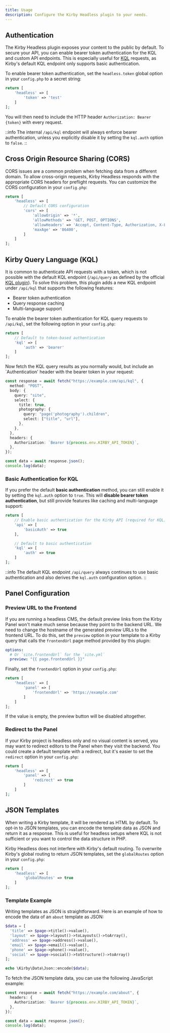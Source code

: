 ```yaml
---
title: Usage
description: Configure the Kirby Headless plugin to your needs.
---
```


## Authentication

The Kirby Headless plugin exposes your content to the public by default. To secure your API, you can enable bearer token authentication for the KQL and custom API endpoints. This is especially useful for [KQL](https://github.com/getkirby/kql) requests, as Kirby's default KQL endpoint only supports basic authentication.

To enable bearer token authentication, set the `headless.token` global option in your `config.php` to a secret string:

```php [config.php]
return [
    'headless' => [
        'token' => 'test'
    ]
];
```

You will then need to include the HTTP header `Authorization: Bearer {token}` with every request.

::info
The internal `/api/kql` endpoint will always enforce bearer authentication, unless you explicitly disable it by setting the `kql.auth` option to `false`.
::

## Cross Origin Resource Sharing (CORS)

CORS issues are a common problem when fetching data from a different domain. To allow cross-origin requests, Kirby Headless responds with the appropriate CORS headers for preflight requests. You can customize the CORS configuration in your `config.php`:

```php [config.php]
return [
    'headless' => [
        // Default CORS configuration
        'cors' => [
            'allowOrigin' => '*',
            'allowMethods' => 'GET, POST, OPTIONS',
            'allowHeaders' => 'Accept, Content-Type, Authorization, X-Language',
            'maxAge' => '86400',
        ]
    ]
];
```

## Kirby Query Language (KQL)

It is common to authenticate API requests with a token, which is not possible with the default KQL endpoint (`/api/query` as defined by the official [KQL plugin](https://github.com/getkirby/kql)). To solve this problem, this plugin adds a new KQL endpoint under `/api/kql` that supports the following features:

- Bearer token authentication
- Query response caching
- Multi-language support

To enable the bearer token authentication for KQL query requests to `/api/kql`, set the following option in your `config.php`:

```php [config.php]
return [
    // Default to token-based authentication
    'kql' => [
        'auth' => 'bearer'
    ]
];
```

Now fetch the KQL query results as you normally would, but include an `Authentication' header with the bearer token in your request:

```ts
const response = await fetch("https://example.com/api/kql", {
  method: "POST",
  body: {
    query: "site",
    select: {
      title: true,
      photography: {
        query: "page('photography').children",
        select: ["title", "url"],
      },
    },
  },
  headers: {
    Authorization: `Bearer ${process.env.KIRBY_API_TOKEN}`,
  },
});

const data = await response.json();
console.log(data);
```

### Basic Authentication for KQL

If you prefer the default **basic authentication** method, you can still enable it by setting the `kql.auth` option to `true`. This will **disable bearer token authentication**, but still provide features like caching and multi-language support:

```php [config.php]
return [
    // Enable basic authentication for the Kirby API (required for KQL)
    'api' => [
        'basicAuth' => true
    ],

    // Default to basic authentication
    'kql' => [
        'auth' => true
    ]
];
```

::info
The default KQL endpoint `/api/query` always continues to use basic authentication and also derives the `kql.auth` configuration option.
::

## Panel Configuration

### Preview URL to the Frontend

If you are running a headless CMS, the default preview links from the Kirby Panel won't make much sense because they point to the backend URL. We need to change the hostname of the generated preview URLs to the frontend URL. To do this, set the `preview` option in your template to a Kirby query that calls the `frontendUrl` page method provided by this plugin:

```yaml [site/blueprints/pages/default.yml]
options:
  # Or `site.frontendUrl` for the `site.yml`
  preview: "{{ page.frontendUrl }}"
```

Finally, set the `frontendUrl` option in your `config.php`:

```php [config.php]
return [
    'headless' => [
        'panel' => [
            'frontendUrl' => 'https://example.com'
        ]
    ]
];
```

If the value is empty, the preview button will be disabled altogether.

### Redirect to the Panel

If your Kirby project is headless only and no visual content is served, you may want to redirect editors to the Panel when they visit the backend. You could create a default template with a redirect, but it's easier to set the `redirect` option in your `config.php`:

```php [config.php]
return [
    'headless' => [
        'panel' => [
            'redirect' => true
        ]
    ]
];
```

## JSON Templates

When writing a Kirby template, it will be rendered as HTML by default. To opt-in to JSON templates, you can encode the template data as JSON and return it as a response. This is useful for headless setups where KQL is not sufficient or you want to control the data structure in PHP.

Kirby Headless does not interfere with Kirby's default routing. To overwrite Kirby's global routing to return JSON templates, set the `globalRoutes` option in your `config.php`:

```php [config.php]
return [
    'headless' => [
        'globalRoutes' => true
    ]
];
```

### Template Example

Writing templates as JSON is straightforward. Here is an example of how to encode the data of an `about` template as JSON:

```php [site/templates/about.php]
$data = [
  'title' => $page->title()->value(),
  'layout' => $page->layout()->toLayouts()->toArray(),
  'address' => $page->address()->value(),
  'email' => $page->email()->value(),
  'phone' => $page->phone()->value(),
  'social' => $page->social()->toStructure()->toArray()
];

echo \Kirby\Data\Json::encode($data);
```

To fetch the JSON template data, you can use the following JavaScript example:

```ts
const response = await fetch("https://example.com/about", {
  headers: {
    Authorization: `Bearer ${process.env.KIRBY_API_TOKEN}`,
  },
});

const data = await response.json();
console.log(data);
```

